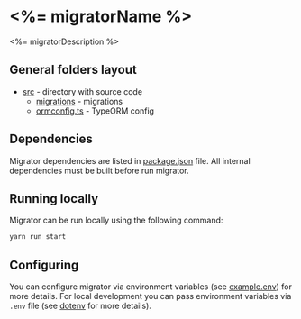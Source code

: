 # <%= migratorName %>

<%= migratorDescription %>

## General folders layout

- [src](./src) - directory with source code
  - [migrations](./src/migrations) - migrations
  - [ormconfig.ts](./src/ormconfig.ts) - TypeORM config

## Dependencies

Migrator dependencies are listed in [package.json](./package.json) file.
All internal dependencies must be built before run migrator.

## Running locally

Migrator can be run locally using the following command:

```bash
yarn run start
```

## Configuring

You can configure migrator via environment variables (see [example.env](./example.env)) for more details.
For local development you can pass environment variables via `.env` file (see [dotenv](https://www.npmjs.com/package/dotenv) for more details).
